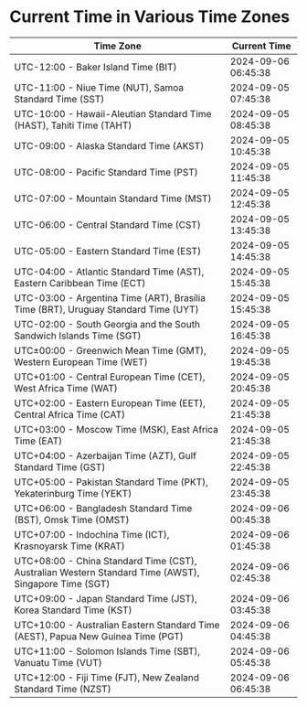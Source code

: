 # Current Time in Various Time Zones

| Time Zone | Current Time |
|-----------|--------------|
| UTC-12:00 - Baker Island Time (BIT) | 2024-09-06 06:45:38 |
| UTC-11:00 - Niue Time (NUT), Samoa Standard Time (SST) | 2024-09-05 07:45:38 |
| UTC-10:00 - Hawaii-Aleutian Standard Time (HAST), Tahiti Time (TAHT) | 2024-09-05 08:45:38 |
| UTC-09:00 - Alaska Standard Time (AKST) | 2024-09-05 10:45:38 |
| UTC-08:00 - Pacific Standard Time (PST) | 2024-09-05 11:45:38 |
| UTC-07:00 - Mountain Standard Time (MST) | 2024-09-05 12:45:38 |
| UTC-06:00 - Central Standard Time (CST) | 2024-09-05 13:45:38 |
| UTC-05:00 - Eastern Standard Time (EST) | 2024-09-05 14:45:38 |
| UTC-04:00 - Atlantic Standard Time (AST), Eastern Caribbean Time (ECT) | 2024-09-05 15:45:38 |
| UTC-03:00 - Argentina Time (ART), Brasília Time (BRT), Uruguay Standard Time (UYT) | 2024-09-05 15:45:38 |
| UTC-02:00 - South Georgia and the South Sandwich Islands Time (SGT) | 2024-09-05 16:45:38 |
| UTC±00:00 - Greenwich Mean Time (GMT), Western European Time (WET) | 2024-09-05 19:45:38 |
| UTC+01:00 - Central European Time (CET), West Africa Time (WAT) | 2024-09-05 20:45:38 |
| UTC+02:00 - Eastern European Time (EET), Central Africa Time (CAT) | 2024-09-05 21:45:38 |
| UTC+03:00 - Moscow Time (MSK), East Africa Time (EAT) | 2024-09-05 21:45:38 |
| UTC+04:00 - Azerbaijan Time (AZT), Gulf Standard Time (GST) | 2024-09-05 22:45:38 |
| UTC+05:00 - Pakistan Standard Time (PKT), Yekaterinburg Time (YEKT) | 2024-09-05 23:45:38 |
| UTC+06:00 - Bangladesh Standard Time (BST), Omsk Time (OMST) | 2024-09-06 00:45:38 |
| UTC+07:00 - Indochina Time (ICT), Krasnoyarsk Time (KRAT) | 2024-09-06 01:45:38 |
| UTC+08:00 - China Standard Time (CST), Australian Western Standard Time (AWST), Singapore Time (SGT) | 2024-09-06 02:45:38 |
| UTC+09:00 - Japan Standard Time (JST), Korea Standard Time (KST) | 2024-09-06 03:45:38 |
| UTC+10:00 - Australian Eastern Standard Time (AEST), Papua New Guinea Time (PGT) | 2024-09-06 04:45:38 |
| UTC+11:00 - Solomon Islands Time (SBT), Vanuatu Time (VUT) | 2024-09-06 05:45:38 |
| UTC+12:00 - Fiji Time (FJT), New Zealand Standard Time (NZST) | 2024-09-06 06:45:38 |
